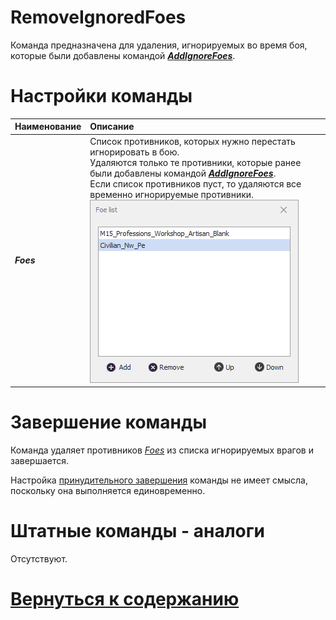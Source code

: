 # **RemoveIgnoredFoes**

Команда предназначена для удаления, игнорируемых во время боя, которые были добавлены командой [***AddIgnoreFoes***](./RemoveIgnoredFoes-RU.md).


# **Настройки команды**

| **Наименование** | **Описание** 
|:-----------------|:-------------
|<a name ="ref-Foes">***Foes***</a> | Список противников, которых нужно перестать игнорировать в бою.<br/> Удаляются только те противники, которые ранее были добавлены командой [***AddIgnoreFoes***](./RemoveIgnoredFoes-RU.md). <br/> Если список противников пуст, то удаляются все временно игнорируемые противники.<br/> ![Список игнорируемых врагов](./img/IgnoredFoeList.PNG)

# **Завершение команды**

Команда удаляет противников [*Foes*](#ref-Foes) из списка игнорируемых врагов и завершается.

Настройка [принудительного завершения](./../../General/ForcedQuesterActionTermination-RU.md) команды не имеет смысла, поскольку она выполняется единовременно.


# **Штатные команды - аналоги**
Отсутствуют.


# [Вернуться к содержанию](../../index.md)